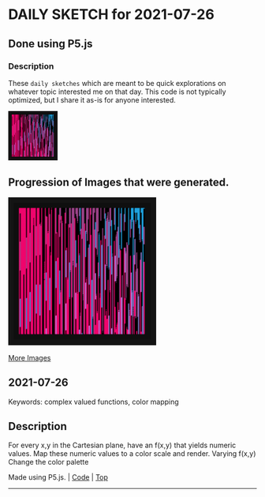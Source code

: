 # DAILY SKETCH for 2021-07-26

## Done using P5.js

### Description

These `daily sketches` which are meant to be quick explorations     on whatever topic interested me on that day. This code is not typically optimized, but I share it as-is     for anyone interested.

<img src = 'images/keep_2021-07-28-21-22-38.png' width = '100'> 

## Progression of Images that were generated.

<img src = 'images/keep_2021-07-28-21-22-38.png' width = '300'> 


[More Images](2021-07-26/images) 


 ## 2021-07-26
Keywords: complex valued functions, color mapping
 

## Description 

 For every x,y in the Cartesian plane, have an f(x,y) that yields numeric values.
 Map these numeric values to a color scale and render. Varying f(x,y)
 Change the color palette
 

Made using P5.js. | [Code](2021/2021-07-26/) | [Top](#daily-sketches) 

-----

